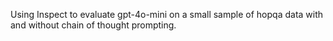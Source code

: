 Using Inspect to evaluate gpt-4o-mini on a small sample of hopqa data with and without chain of thought prompting.
